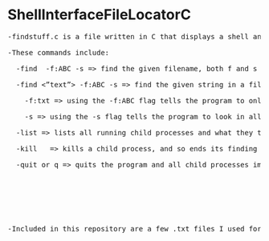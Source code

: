 # ShellInterfaceFileLocatorC <br />
<pre>
-findstuff.c is a file written in C that displays a shell and allows for commands to find files. <br />
-These commands include: <br />
  -find <filename> -f:ABC -s => find the given filename, both f and s are optional arguments. <br />
  -find <”text”> -f:ABC -s => find the given string in a file, both f and s are optional arguments.<br />
    -f:txt => using the -f:ABC flag tells the program to only looks at or in files with the ABC extension.<br />
    -s => using the -s flag tells the program to look in all sub-directories of the current directory for the string or filename.<br />
  -list => lists all running child processes and what they try to do. Also displays their serial number.<br />
  -kill <num>  => kills a child process, and so ends its finding attemps. In order to get the num argument, use list.<br />
  -quit or q => quits the program and all child processes immediately.<br />
  
  <br />
  <br />
  
-Included in this repository are a few .txt files I used for testing as well as a sub-directory I used for testing.<br />

  
  
  
  

<pre>
